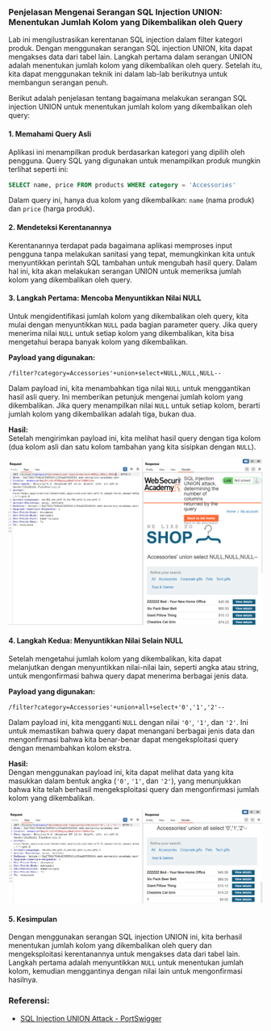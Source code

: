 ### Penjelasan Mengenai Serangan SQL Injection UNION: Menentukan Jumlah Kolom yang Dikembalikan oleh Query

Lab ini mengilustrasikan kerentanan SQL injection dalam filter kategori produk. Dengan menggunakan serangan SQL injection UNION, kita dapat mengakses data dari tabel lain. Langkah pertama dalam serangan UNION adalah menentukan jumlah kolom yang dikembalikan oleh query. Setelah itu, kita dapat menggunakan teknik ini dalam lab-lab berikutnya untuk membangun serangan penuh.

Berikut adalah penjelasan tentang bagaimana melakukan serangan SQL injection UNION untuk menentukan jumlah kolom yang dikembalikan oleh query:

#### 1. **Memahami Query Asli**  
   Aplikasi ini menampilkan produk berdasarkan kategori yang dipilih oleh pengguna. Query SQL yang digunakan untuk menampilkan produk mungkin terlihat seperti ini:

   ```sql
   SELECT name, price FROM products WHERE category = 'Accessories'
   ```

   Dalam query ini, hanya dua kolom yang dikembalikan: `name` (nama produk) dan `price` (harga produk).

#### 2. **Mendeteksi Kerentanannya**  
   Kerentanannya terdapat pada bagaimana aplikasi memproses input pengguna tanpa melakukan sanitasi yang tepat, memungkinkan kita untuk menyuntikkan perintah SQL tambahan untuk mengubah hasil query. Dalam hal ini, kita akan melakukan serangan UNION untuk memeriksa jumlah kolom yang dikembalikan oleh query.

#### 3. **Langkah Pertama: Mencoba Menyuntikkan Nilai NULL**  
   Untuk mengidentifikasi jumlah kolom yang dikembalikan oleh query, kita mulai dengan menyuntikkan `NULL` pada bagian parameter query. Jika query menerima nilai `NULL` untuk setiap kolom yang dikembalikan, kita bisa mengetahui berapa banyak kolom yang dikembalikan.

   **Payload yang digunakan:**
   ```
   /filter?category=Accessories'+union+select+NULL,NULL,NULL--
   ```

   Dalam payload ini, kita menambahkan tiga nilai `NULL` untuk menggantikan hasil asli query. Ini memberikan petunjuk mengenai jumlah kolom yang dikembalikan. Jika query menampilkan nilai `NULL` untuk setiap kolom, berarti jumlah kolom yang dikembalikan adalah tiga, bukan dua.

   **Hasil:**  
   Setelah mengirimkan payload ini, kita melihat hasil query dengan tiga kolom (dua kolom asli dan satu kolom tambahan yang kita sisipkan dengan `NULL`).

   ![Gambar 1](images/SQL%20injection%20UNION%20attack,%20determining%20the%20number%20of%20columns%20returned%20by%20the%20query/3.png)

#### 4. **Langkah Kedua: Menyuntikkan Nilai Selain NULL**  
   Setelah mengetahui jumlah kolom yang dikembalikan, kita dapat melanjutkan dengan menyuntikkan nilai-nilai lain, seperti angka atau string, untuk mengonfirmasi bahwa query dapat menerima berbagai jenis data.

   **Payload yang digunakan:**
   ```
   /filter?category=Accessories'+union+all+select+'0','1','2'--
   ```

   Dalam payload ini, kita mengganti `NULL` dengan nilai `'0'`, `'1'`, dan `'2'`. Ini untuk memastikan bahwa query dapat menangani berbagai jenis data dan mengonfirmasi bahwa kita benar-benar dapat mengeksploitasi query dengan menambahkan kolom ekstra.

   **Hasil:**  
   Dengan menggunakan payload ini, kita dapat melihat data yang kita masukkan dalam bentuk angka (`'0'`, `'1'`, dan `'2'`), yang menunjukkan bahwa kita telah berhasil mengeksploitasi query dan mengonfirmasi jumlah kolom yang dikembalikan.

   ![Gambar 2](images/SQL%20injection%20UNION%20attack,%20determining%20the%20number%20of%20columns%20returned%20by%20the%20query/4.png)

#### 5. **Kesimpulan**  
   Dengan menggunakan serangan SQL injection UNION ini, kita berhasil menentukan jumlah kolom yang dikembalikan oleh query dan mengeksploitasi kerentanannya untuk mengakses data dari tabel lain. Langkah pertama adalah menyuntikkan `NULL` untuk menentukan jumlah kolom, kemudian menggantinya dengan nilai lain untuk mengonfirmasi hasilnya.

### Referensi:
- [SQL Injection UNION Attack - PortSwigger](https://portswigger.net/web-security/sql-injection/union-attacks)
